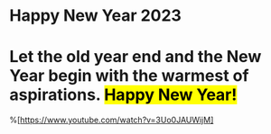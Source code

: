 # Happy New Year 2023

# Let the old year end and the New Year begin with the warmest of aspirations. <mark>Happy New Year!</mark>

%[https://www.youtube.com/watch?v=3Uo0JAUWijM]